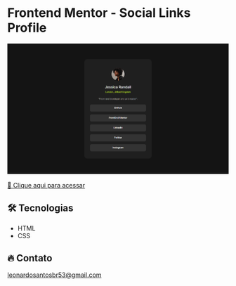# Frontend Mentor - Social Links Profile

![preview](./.github/preview.png)


[🔗 Clique aqui para acessar](https://leonardo21042006.github.io/Social-Links-Profile/)

## 🛠️ Tecnologias 

- HTML
- CSS


## 🔥 Contato

leonardosantosbr53@gmail.com